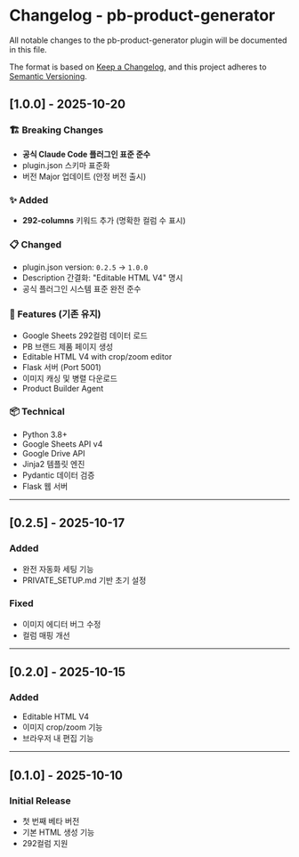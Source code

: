 # Changelog - pb-product-generator

All notable changes to the pb-product-generator plugin will be documented in this file.

The format is based on [Keep a Changelog](https://keepachangelog.com/en/1.0.0/),
and this project adheres to [Semantic Versioning](https://semver.org/spec/v2.0.0.html).

## [1.0.0] - 2025-10-20

### 🏗️ Breaking Changes
- **공식 Claude Code 플러그인 표준 준수**
- plugin.json 스키마 표준화
- 버전 Major 업데이트 (안정 버전 출시)

### ✨ Added
- **292-columns** 키워드 추가 (명확한 컬럼 수 표시)

### 📋 Changed
- plugin.json version: `0.2.5` → `1.0.0`
- Description 간결화: "Editable HTML V4" 명시
- 공식 플러그인 시스템 표준 완전 준수

### 🎯 Features (기존 유지)
- Google Sheets 292컬럼 데이터 로드
- PB 브랜드 제품 페이지 생성
- Editable HTML V4 with crop/zoom editor
- Flask 서버 (Port 5001)
- 이미지 캐싱 및 병렬 다운로드
- Product Builder Agent

### 📦 Technical
- Python 3.8+
- Google Sheets API v4
- Google Drive API
- Jinja2 템플릿 엔진
- Pydantic 데이터 검증
- Flask 웹 서버

---

## [0.2.5] - 2025-10-17

### Added
- 완전 자동화 세팅 기능
- PRIVATE_SETUP.md 기반 초기 설정

### Fixed
- 이미지 에디터 버그 수정
- 컬럼 매핑 개선

---

## [0.2.0] - 2025-10-15

### Added
- Editable HTML V4
- 이미지 crop/zoom 기능
- 브라우저 내 편집 기능

---

## [0.1.0] - 2025-10-10

### Initial Release
- 첫 번째 베타 버전
- 기본 HTML 생성 기능
- 292컬럼 지원

